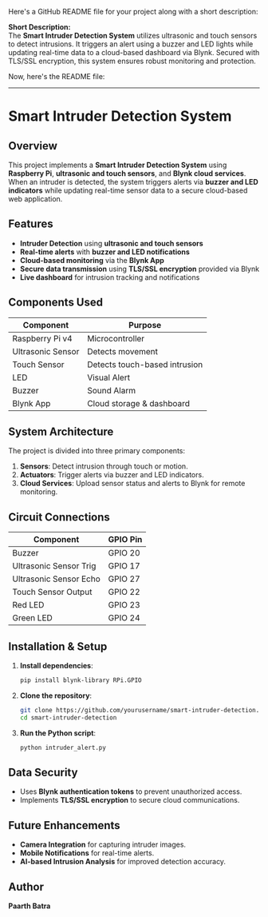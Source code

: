 Here's a GitHub README file for your project along with a short description:  

**Short Description:**  
The **Smart Intruder Detection System** utilizes ultrasonic and touch sensors to detect intrusions. It triggers an alert using a buzzer and LED lights while updating real-time data to a cloud-based dashboard via Blynk. Secured with TLS/SSL encryption, this system ensures robust monitoring and protection.  

Now, here's the README file:  

---

# Smart Intruder Detection System  

## Overview  
This project implements a **Smart Intruder Detection System** using **Raspberry Pi**, **ultrasonic and touch sensors**, and **Blynk cloud services**. When an intruder is detected, the system triggers alerts via **buzzer and LED indicators** while updating real-time sensor data to a secure cloud-based web application.  

## Features  
- **Intruder Detection** using **ultrasonic and touch sensors**  
- **Real-time alerts** with **buzzer and LED notifications**  
- **Cloud-based monitoring** via the **Blynk App**  
- **Secure data transmission** using **TLS/SSL encryption** provided via Blynk  
- **Live dashboard** for intrusion tracking and notifications  

## Components Used  
| Component | Purpose |  
|-----------|---------|  
| Raspberry Pi v4 | Microcontroller |  
| Ultrasonic Sensor | Detects movement |  
| Touch Sensor | Detects touch-based intrusion |  
| LED | Visual Alert |  
| Buzzer | Sound Alarm |  
| Blynk App | Cloud storage & dashboard |  

## System Architecture  
The project is divided into three primary components:  
1. **Sensors**: Detect intrusion through touch or motion.  
2. **Actuators**: Trigger alerts via buzzer and LED indicators.  
3. **Cloud Services**: Upload sensor status and alerts to Blynk for remote monitoring.  

## Circuit Connections  
| Component | GPIO Pin |  
|-----------|----------|  
| Buzzer | GPIO 20 |  
| Ultrasonic Sensor Trig | GPIO 17 |  
| Ultrasonic Sensor Echo | GPIO 27 |  
| Touch Sensor Output | GPIO 22 |  
| Red LED | GPIO 23 |  
| Green LED | GPIO 24 |  

## Installation & Setup  
1. **Install dependencies**:  
   ```bash
   pip install blynk-library RPi.GPIO
   ```  
2. **Clone the repository**:  
   ```bash
   git clone https://github.com/yourusername/smart-intruder-detection.git  
   cd smart-intruder-detection  
   ```  
3. **Run the Python script**:  
   ```bash
   python intruder_alert.py
   ```  

## Data Security  
- Uses **Blynk authentication tokens** to prevent unauthorized access.  
- Implements **TLS/SSL encryption** to secure cloud communications.  

## Future Enhancements  
- **Camera Integration** for capturing intruder images.  
- **Mobile Notifications** for real-time alerts.  
- **AI-based Intrusion Analysis** for improved detection accuracy.  

## Author  
**Paarth Batra**  
